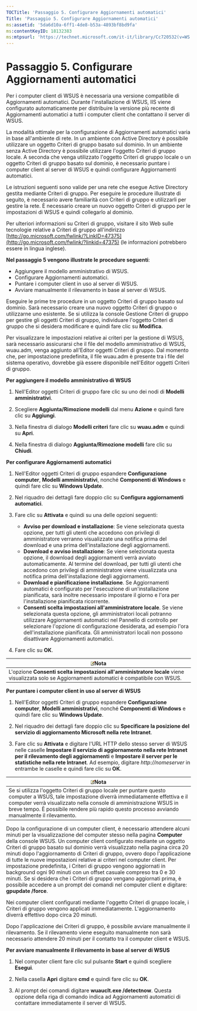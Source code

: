 ```yaml
---
TOCTitle: 'Passaggio 5. Configurare Aggiornamenti automatici'
Title: 'Passaggio 5. Configurare Aggiornamenti automatici'
ms:assetid: '5da6d10a-6ff1-4de8-b53a-4893bf8bd9fa'
ms:contentKeyID: 18132383
ms:mtpsurl: 'https://technet.microsoft.com/it-it/library/Cc720532(v=WS.10)'
---
```


Passaggio 5. Configurare Aggiornamenti automatici
=================================================

Per i computer client di WSUS è necessaria una versione compatibile di Aggiornamenti automatici. Durante l'installazione di WSUS, IIS viene configurato automaticamente per distribuire la versione più recente di Aggiornamenti automatici a tutti i computer client che contattano il server di WSUS.

La modalità ottimale per la configurazione di Aggiornamenti automatici varia in base all'ambiente di rete. In un ambiente con Active Directory è possibile utilizzare un oggetto Criteri di gruppo basato sul dominio. In un ambiente senza Active Directory è possibile utilizzare l'oggetto Criteri di gruppo locale. A seconda che venga utilizzato l'oggetto Criteri di gruppo locale o un oggetto Criteri di gruppo basato sul dominio, è necessario puntare i computer client al server di WSUS e quindi configurare Aggiornamenti automatici.

Le istruzioni seguenti sono valide per una rete che esegue Active Directory gestita mediante Criteri di gruppo. Per eseguire le procedure illustrate di seguito, è necessario avere familiarità con Criteri di gruppo e utilizzarli per gestire la rete. È necessario creare un nuovo oggetto Criteri di gruppo per le impostazioni di WSUS e quindi collegarlo al dominio.

Per ulteriori informazioni su Criteri di gruppo, visitare il sito Web sulle tecnologie relative a Criteri di gruppo all'indirizzo [http://go.microsoft.com/fwlink/?LinkID=47375](http://go.microsoft.com/fwlink/?linkid=47375) (le informazioni potrebbero essere in lingua inglese).

**Nel passaggio 5 vengono illustrate le procedure seguenti**:

-   Aggiungere il modello amministrativo di WSUS.
-   Configurare Aggiornamenti automatici.
-   Puntare i computer client in uso al server di WSUS.
-   Avviare manualmente il rilevamento in base al server di WSUS.

Eseguire le prime tre procedure in un oggetto Criteri di gruppo basato sul dominio. Sarà necessario creare una nuovo oggetto Criteri di gruppo o utilizzarne uno esistente. Se si utilizza la console Gestione Criteri di gruppo per gestire gli oggetti Criteri di gruppo, individuare l'oggetto Criteri di gruppo che si desidera modificare e quindi fare clic su **Modifica**.

Per visualizzare le impostazioni relative ai criteri per la gestione di WSUS, sarà necessario assicurarsi che il file del modello amministrativo di WSUS, wuau.adm, venga aggiunto all'Editor oggetti Criteri di gruppo. Dal momento che, per impostazione predefinita, il file wuau.adm è presente tra i file del sistema operativo, dovrebbe già essere disponibile nell'Editor oggetti Criteri di gruppo.

**Per aggiungere il modello amministrativo di WSUS**
1.  Nell'Editor oggetti Criteri di gruppo fare clic su uno dei nodi di **Modelli amministrativi**.

2.  Scegliere **Aggiunta/Rimozione modelli** dal menu **Azione** e quindi fare clic su **Aggiungi**.

3.  Nella finestra di dialogo **Modelli criteri** fare clic su **wuau.adm** e quindi su **Apri**.

4.  Nella finestra di dialogo **Aggiunta/Rimozione modelli** fare clic su **Chiudi**.

**Per configurare Aggiornamenti automatici**
1.  Nell'Editor oggetti Criteri di gruppo espandere **Configurazione computer**, **Modelli amministrativi**, nonché **Componenti di Windows** e quindi fare clic su **Windows Update**.

2.  Nel riquadro dei dettagli fare doppio clic su **Configura aggiornamenti automatici**.

3.  Fare clic su **Attivata** e quindi su una delle opzioni seguenti:

    -   **Avviso per download e installazione**: Se viene selezionata questa opzione, per tutti gli utenti che accedono con privilegi di amministratore verranno visualizzate una notifica prima del download e una prima dell'installazione degli aggiornamenti.
    -   **Download e avviso installazione**: Se viene selezionata questa opzione, il download degli aggiornamenti verrà avviato automaticamente. Al termine del download, per tutti gli utenti che accedono con privilegi di amministratore viene visualizzata una notifica prima dell'installazione degli aggiornamenti.
    -   **Download e pianificazione installazione**. Se Aggiornamenti automatici è configurato per l'esecuzione di un'installazione pianificata, sarà inoltre necessario impostare il giorno e l'ora per l'installazione pianificata ricorrente.
    -   **Consenti scelta impostazioni all'amministratore locale**. Se viene selezionata questa opzione, gli amministratori locali potranno utilizzare Aggiornamenti automatici nel Pannello di controllo per selezionare l'opzione di configurazione desiderata, ad esempio l'ora dell'installazione pianificata. Gli amministratori locali non possono disattivare Aggiornamenti automatici.

4.  Fare clic su **OK**.

| ![](images/Cc720532.note(WS.10).gif)Nota                                                                            |
|--------------------------------------------------------------------------------------------------------------------------------------------------|
| L'opzione **Consenti scelta impostazioni all'amministratore locale** viene visualizzata solo se Aggiornamenti automatici è compatibile con WSUS. |

**Per puntare i computer client in uso al server di WSUS**
1.  Nell'Editor oggetti Criteri di gruppo espandere **Configurazione computer**, **Modelli amministrativi**, nonché **Componenti di Windows** e quindi fare clic su **Windows Update**.

2.  Nel riquadro dei dettagli fare doppio clic su **Specificare la posizione del servizio di aggiornamento Microsoft nella rete Intranet**.

3.  Fare clic su **Attivata** e digitare l'URL HTTP dello stesso server di WSUS nelle caselle **Impostare il servizio di aggiornamento nella rete Intranet per il rilevamento degli aggiornamenti** e **Impostare il server per le statistiche nella rete Intranet**. Ad esempio, digitare *http://nomeserver* in entrambe le caselle e quindi fare clic su **OK**.

| ![](images/Cc720532.note(WS.10).gif)Nota                                                                                                                                                                                                                                               |
|---------------------------------------------------------------------------------------------------------------------------------------------------------------------------------------------------------------------------------------------------------------------------------------------------------------------|
| Se si utilizza l'oggetto Criteri di gruppo locale per puntare questo computer a WSUS, tale impostazione diverrà immediatamente effettiva e il computer verrà visualizzato nella console di amministrazione WSUS in breve tempo. È possibile rendere più rapido questo processo avviando manualmente il rilevamento. |

Dopo la configurazione di un computer client, è necessario attendere alcuni minuti per la visualizzazione del computer stesso nella pagina **Computer** della console WSUS. Un computer client configurato mediante un oggetto Criteri di gruppo basato sul dominio verrà visualizzato nella pagina circa 20 minuti dopo l'aggiornamento di Criteri di gruppo, ovvero dopo l'applicazione di tutte le nuove impostazioni relative ai criteri nel computer client. Per impostazione predefinita, i Criteri di gruppo vengono aggiornati in background ogni 90 minuti con un offset casuale compreso tra 0 e 30 minuti. Se si desidera che i Criteri di gruppo vengano aggiornati prima, è possibile accedere a un prompt dei comandi nel computer client e digitare: **gpupdate /force**.

Nei computer client configurati mediante l'oggetto Criteri di gruppo locale, i Criteri di gruppo vengono applicati immediatamente. L'aggiornamento diverrà effettivo dopo circa 20 minuti.

Dopo l'applicazione dei Criteri di gruppo, è possibile avviare manualmente il rilevamento. Se il rilevamento viene eseguito manualmente non sarà necessario attendere 20 minuti per il contatto tra il computer client e WSUS.

**Per avviare manualmente il rilevamento in base al server di WSUS**
1.  Nel computer client fare clic sul pulsante **Start** e quindi scegliere **Esegui**.

2.  Nella casella **Apri** digitare **cmd** e quindi fare clic su **OK**.

3.  Al prompt dei comandi digitare **wuauclt.exe /detectnow**. Questa opzione della riga di comando indica ad Aggiornamenti automatici di contattare immediatamente il server di WSUS.
